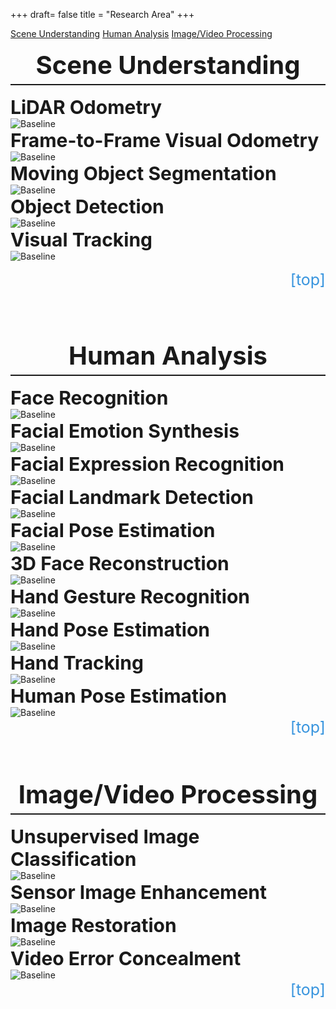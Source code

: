 +++
draft= false
title = "Research Area"
+++

<style>
    .big-title{
        border-bottom: 2px solid;
        font-size: 40px;
        padding-bottom: 6px;
        font-weight: bold;
        text-align: center;
        }
    .small-title{
        font-size: 30px;
        font-weight: bold;
        }
    #teleport{
        text-decoration: none;
        color: #3794de;
        display: block;
        text-align: right;
        font-size: 25px;
        }
    #teleport:hover{
        text-decoration: none;
        font-weight: bold;
        color: #3794de;
        display: block;
        text-align: right;
        font-size: 25px;
        }
    .button{
        width: 250px;
        }
</style>

<div id="action-buttons">
<a class="button outline big" href="#scene-understanding">Scene Understanding</a>
<a class="button outline big" href="#human-analysis">Human Analysis</a>
<a class="button outline big" href="#image-video-processing">Image/Video Processing</a>
</div>

</br>
<div class="big-title" id="scene-understanding">Scene Understanding</div>

</br>
<div class="small-title">LiDAR Odometry</div>
<img alt="Baseline" width="" height="" src="/img_research/01.SceneUnderstanding/Visual_SLAM.jpg">

</br>
<div class="small-title">Frame-to-Frame Visual Odometry</div>
<img alt="Baseline" width="" height="" src="/img_research/01.SceneUnderstanding/Visual_Odometry.jpg">

</br>
<div class="small-title">Moving Object Segmentation</div>
<img alt="Baseline" width="" height="" src="/img_research/01.SceneUnderstanding/Moving_Object_Detection.jpg">

</br>
<div class="small-title">Object Detection</div>
<img alt="Baseline" width="" height="" src="/img_research/01.SceneUnderstanding/Object_Detection.jpg">

</br>
<div class="small-title">Visual Tracking</div>
<img alt="Baseline" width="" height="" src="/img_research/01.SceneUnderstanding/Visual_Tracking.jpg">

<a href="#top-of-page" id="teleport">[top]</a>

</br>
</br>
</br>
</br>
<div class="big-title" id="human-analysis">Human Analysis</div>

</br>
<div class="small-title">Face Recognition</div>
<img alt="Baseline" width="" height="" src="/img_research/02.HumanAnalysis/Face_Recognition.jpg">

</br>
<div class="small-title">Facial Emotion Synthesis</div>
<img alt="Baseline" width="" height="" src="/img_research/02.HumanAnalysis/Face_Synthesis.jpg">

</br>
<div class="small-title">Facial Expression Recognition</div>
<img alt="Baseline" width="" height="" src="/img_research/02.HumanAnalysis/Facial_Expression_Recognition.jpg">

</br>
<div class="small-title">Facial Landmark Detection</div>
<img alt="Baseline" width="" height="" src="/img_research/02.HumanAnalysis/Facial_Landmark_Detection.jpg">

</br>
<div class="small-title">Facial Pose Estimation</div>
<img alt="Baseline" width="" height="" src="/img_research/02.HumanAnalysis/Facial_Pose_Estimation.jpg">

</br>
<div class="small-title">3D Face Reconstruction</div>
<img alt="Baseline" width="" height="" src="/img_research/02.HumanAnalysis/3D_Face_Reconstruction.jpg">

</br>
<div class="small-title">Hand Gesture Recognition</div>
<img alt="Baseline" width="" height="" src="/img_research/02.HumanAnalysis/Hand_Gesture_Recognition.jpg">

</br>
<div class="small-title">Hand Pose Estimation</div>
<img alt="Baseline" width="" height="" src="/img_research/02.HumanAnalysis/Hand_Pose_Estimation.jpg">

</br>
<div class="small-title">Hand Tracking</div>
<img alt="Baseline" width="" height="" src="/img_research/02.HumanAnalysis/Hand_Tracking.jpg">

</br>
<div class="small-title">Human Pose Estimation</div>
<img alt="Baseline" width="" height="" src="/img_research/02.HumanAnalysis/Human_Pose_Estimation.jpg">
<a href="#top-of-page" id="teleport">[top]</a>

</br>
</br>
</br>
</br>
<div class="big-title" id="image-video-processing">Image/Video Processing</div>

</br>
<div class="small-title">Unsupervised Image Classification</div>
<img alt="Baseline" width="" height="" src="/img_research/03.ImageVideoProcessing/Unsupervised_Image_Classification.jpg">

</br>
<div class="small-title">Sensor Image Enhancement</div>
<img alt="Baseline" width="" height="" src="/img_research/03.ImageVideoProcessing/Thermal_Image_Enhancement.jpg">

</br>
<div class="small-title">Image Restoration</div>
<img alt="Baseline" width="" height="" src="/img_research/03.ImageVideoProcessing/Image_Restoration.jpg">

</br>
<div class="small-title">Video Error Concealment</div>
<img alt="Baseline" width="" height="" src="/img_research/03.ImageVideoProcessing/Video_Error_Concealment.jpg">
<a href="#top-of-page" id="teleport">[top]</a>